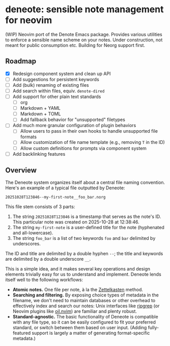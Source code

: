 # deneote: sensible note management for neovim

(WIP) Neovim port of the Denote Emacs package. Provides various utilities to
enforce a sensible name scheme on your notes. Under construction, not meant for
public consumption etc. Building for Neorg support first.

## Roadmap

- [x] Redesign component system and clean up API
- [ ] Add suggestions for persistent keywords
- [ ] Add (bulk) renaming of existing files
- [ ] Add search within files, equiv. `denote-dired`
- [ ] Add support for other plain text standards
    - [ ] org
    - [ ] Markdown + YAML
    - [ ] Markdown + TOML
    - [ ] Add fallback behavior for "unsupported" filetypes
- [ ] Add much more granular configuration of plugin behaviors
  - [ ] Allow users to pass in their own hooks to handle unsupported file
    formats
  - [ ] Allow customization of file name template (e.g., removing `T` in the
    ID)
  - [ ] Allow custom definitions for prompts via component system
- [ ] Add backlinking features

## Overview

The Deneote system organizes itself about a central file naming convention.
Here's an example of a typical file outputted by Deneote:

``` 20251028T123846--my-first-note__foo_bar.norg ```

This file stem consists of 3 parts:
1. The string `20251028T123846` is a timestamp that serves as the note's ID.
   This particular note was created on 2025-10-28 at 12:38:46.
2. The string `my-first-note` is a user-defined title for the note (hyphenated
   and all-lowercase).
3. The string `foo_bar` is a list of two keywords `foo` and `bar` delimited by
   underscores.

The ID and title are delimited by a double hyphen `--`; the title and keywords
are delimited by a double underscore `__`.

This is a simple idea, and it makes several key operations and design elements
trivially easy for us to understand and implement. Deneote lends itself well to
the following workflows:

- **Atomic notes.** One file per note, à la the
  [Zettelkasten](https://zettelkasten.de/introduction/) method.
- **Searching and filtering.** By exposing choice types of metadata in the
  filename, we don't need to maintain databases or other overhead to
  effectively index and search our notes: Unix interfaces like
  [ripgrep](https://github.com/BurntSushi/ripgrep) (or Neovim plugins like
  [oil.nvim](https://github.com/stevearc/oil.nvim)) are familiar and plenty
  robust.
- **Standard-agnostic.** The basic functionality of Deneote is compatible with
  any file type, so it can be easily configured to fit your preferred standard,
  or switch between them based on user input. (Adding fully-featured support is
  largely a matter of generating format-specific metadata.)
